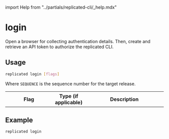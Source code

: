 import Help from "../partials/replicated-cli/_help.mdx"

# login

Open a browser for collecting authentication details. Then, create and retrieve an API token to authorize the replicated CLI.

## Usage

```bash
replicated login [flags]
```

Where `SEQUENCE` is the sequence number for the target release.

<table>
  <tr>
    <th width="30%">Flag</th>
    <th width="20%">Type (if applicable)</th>
    <th width="50%">Description</th>
  </tr>
  <Help/>
</table>

## Example

```bash
replicated login
```